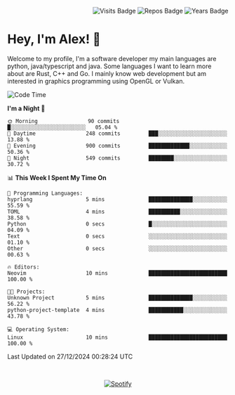 <p align="right">
  <img src="https://badges.pufler.dev/visits/Alextibtab/Alextibtab" alt="Visits Badge">
  <img src="https://badges.pufler.dev/repos/Alextibtab/" alt="Repos Badge">
  <img src="https://badges.pufler.dev/years/Alextibtab/" alt="Years Badge">
</p>

<h1 align="left">Hey, I'm Alex! 💽 </h1>

Welcome to my profile, I'm a software developer my main languages are python, java/typescript and java. Some languages I want to learn more about are Rust, C++ and Go. I mainly know web development but am interested in graphics programming using OpenGL or Vulkan.

<!--START_SECTION:waka-->
![Code Time](http://img.shields.io/badge/Code%20Time-109%20hrs%2053%20mins-blue)

**I'm a Night 🦉** 

```text
🌞 Morning                90 commits          █░░░░░░░░░░░░░░░░░░░░░░░░   05.04 % 
🌆 Daytime                248 commits         ███░░░░░░░░░░░░░░░░░░░░░░   13.88 % 
🌃 Evening                900 commits         █████████████░░░░░░░░░░░░   50.36 % 
🌙 Night                  549 commits         ████████░░░░░░░░░░░░░░░░░   30.72 % 
```


📊 **This Week I Spent My Time On** 

```text
💬 Programming Languages: 
hyprlang                 5 mins              ██████████████░░░░░░░░░░░   55.59 % 
TOML                     4 mins              ██████████░░░░░░░░░░░░░░░   38.58 % 
Python                   0 secs              █░░░░░░░░░░░░░░░░░░░░░░░░   04.09 % 
Text                     0 secs              ░░░░░░░░░░░░░░░░░░░░░░░░░   01.10 % 
Other                    0 secs              ░░░░░░░░░░░░░░░░░░░░░░░░░   00.63 % 

🔥 Editors: 
Neovim                   10 mins             █████████████████████████   100.00 % 

🐱‍💻 Projects: 
Unknown Project          5 mins              ██████████████░░░░░░░░░░░   56.22 % 
python-project-template  4 mins              ███████████░░░░░░░░░░░░░░   43.78 % 

💻 Operating System: 
Linux                    10 mins             █████████████████████████   100.00 % 
```


 Last Updated on 27/12/2024 00:28:24 UTC
<!--END_SECTION:waka-->
&nbsp;<div align="center">
  [![Spotify](https://spotify-now-playing-wine-six.vercel.app/api/spotify?border_color=ffffff)](https://open.spotify.com/user/pmo1v2ejnt42kgp5jar5drtag)
</div>


